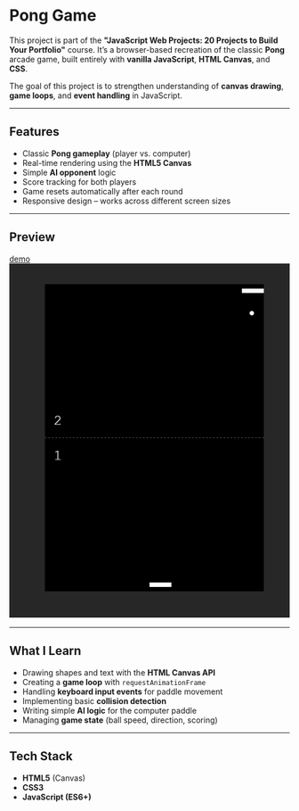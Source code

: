 # Pong Game

This project is part of the **"JavaScript Web Projects: 20 Projects to Build Your Portfolio"** course. It’s a browser-based recreation of the classic **Pong** arcade game, built entirely with **vanilla JavaScript**, **HTML Canvas**, and **CSS**.

The goal of this project is to strengthen understanding of **canvas drawing**, **game loops**, and **event handling** in JavaScript.

---
## Features

- Classic **Pong gameplay** (player vs. computer)
- Real-time rendering using the **HTML5 Canvas**
- Simple **AI opponent** logic
- Score tracking for both players
- Game resets automatically after each round
- Responsive design – works across different screen sizes

---
## Preview

[demo](https://abdo-rabea.github.io/pong)
![Pong Game Preview](./screen.png)

---
## What I Learn

- Drawing shapes and text with the **HTML Canvas API**
- Creating a **game loop** with `requestAnimationFrame`
- Handling **keyboard input events** for paddle movement
- Implementing basic **collision detection**
- Writing simple **AI logic** for the computer paddle
- Managing **game state** (ball speed, direction, scoring)
---
## Tech Stack

- **HTML5** (Canvas)
- **CSS3**
- **JavaScript (ES6+)**
